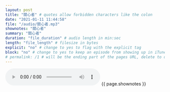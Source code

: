```yaml
---
layout: post
title: "關心者" # quotes allow forbidden characters like the colon
date: "2021-01-11 11:44:58"
file: "/audio/關心者.mp3"
shownotes: "關心者"
summary: "關心者"
duration: "file_duration" # audio length in min:sec
length: "file_length" # filesize in bytes
explicit: "no" # change to yes to flag with the explicit tag
block: "no" # change to yes to keep an episode from showing up in iTunes
# permalink: /1 # will be the ending part of the pages URL, delete to default to the title
---
```


<audio controls>
<source src="{{site.url}}{{site.baseurl}}{{ page.file }}" type="audio/x-mp3">
Your browser does not support the audio element.
</audio>
{{ page.shownotes }}
